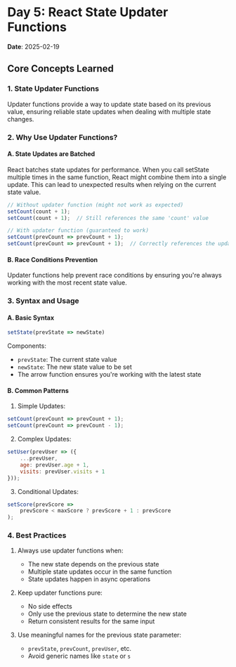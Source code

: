 # Day 5: React State Updater Functions
**Date**: 2025-02-19

## Core Concepts Learned

### 1. State Updater Functions
Updater functions provide a way to update state based on its previous value, ensuring reliable state updates when dealing with multiple state changes.

### 2. Why Use Updater Functions?

#### A. State Updates are Batched
React batches state updates for performance. When you call setState multiple times in the same function, React might combine them into a single update. This can lead to unexpected results when relying on the current state value.

```jsx
// Without updater function (might not work as expected)
setCount(count + 1);
setCount(count + 1);  // Still references the same 'count' value

// With updater function (guaranteed to work)
setCount(prevCount => prevCount + 1);
setCount(prevCount => prevCount + 1);  // Correctly references the updated value
```

#### B. Race Conditions Prevention
Updater functions help prevent race conditions by ensuring you're always working with the most recent state value.

### 3. Syntax and Usage

#### A. Basic Syntax
```jsx
setState(prevState => newState)
```

Components:
- `prevState`: The current state value
- `newState`: The new state value to be set
- The arrow function ensures you're working with the latest state

#### B. Common Patterns

1. Simple Updates:
```jsx
setCount(prevCount => prevCount + 1);
setCount(prevCount => prevCount - 1);
```

2. Complex Updates:
```jsx
setUser(prevUser => ({
    ...prevUser,
    age: prevUser.age + 1,
    visits: prevUser.visits + 1
}));
```

3. Conditional Updates:
```jsx
setScore(prevScore => 
    prevScore < maxScore ? prevScore + 1 : prevScore
);
```

### 4. Best Practices

1. Always use updater functions when:
   - The new state depends on the previous state
   - Multiple state updates occur in the same function
   - State updates happen in async operations

2. Keep updater functions pure:
   - No side effects
   - Only use the previous state to determine the new state
   - Return consistent results for the same input

3. Use meaningful names for the previous state parameter:
   - `prevState`, `prevCount`, `prevUser`, etc.
   - Avoid generic names like `state` or `s`